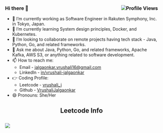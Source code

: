 ### Hi there 👋 <img align="right" src="https://komarev.com/ghpvc/?username=VrushaliJalgaonkar&color=blue" alt="Profile Views" />

- 🔭 I’m currently working as Software Engineer in Rakuten Symphony, Inc. in Tokyo, Japan.
- 🌱 I’m currently learning System design principles, Docker, and Kubernetes.
- 👯 I’m looking to collaborate on remote projects having tech stack - Java, Python, Go, and related frameworks.
- 💬 Ask me about Java, Python, Go, and related frameworks, Apache Kafka, AWS S3, or anything related to software development.
- 📫 How to reach me:  
  - Email - jalgaonkar.vrushali16@gmail.com  
  - LinkedIn - [in/vrushali-jalgaonkar](https://www.linkedin.com/in/vrushali-jalgaonkar/)  
- 👉 Coding Profile:  
  - Leetcode - [vrushali_j](https://leetcode.com/vrushali_j/)  
  - Github - [VrushaliJalgaonkar](https://github.com/VrushaliJalgaonkar)  
- 😄 Pronouns: She/Her

<h2 align="center">Leetcode Info<h2>  
<!--
<p align="center">
  <a href="https://leetcode.com/its-nishant320/" target="_blank"><img align="center" src="https://leetcode.com/static/images/badges/2024/gif/2024-02.gif" alt="jyot" height="200" width="200" /></a>
  <a href="https://leetcode.com/its-nishant320/" target="_blank"><img align="center" src="https://leetcode.com/static/images/badges/2024/gif/2024-03.gif" alt="jyot" height="200" width="200" /></a>
  <a href="https://leetcode.com/its-nishant320/" target="_blank"><img align="center" src="https://assets.leetcode.com/static_assets/marketing/2024-200.gif" alt="jyot" height="200" width="200" /></a>
  <a href="https://leetcode.com/its-nishant320/" target="_blank"><img align="center" src="https://assets.leetcode.com/static_assets/marketing/2024-100.gif" alt="jyot" height="200" width="200" /></a>
</p>
<p align="center"> -->
  
  <img  align=top flex-grow=1 src="https://leetcard.jacoblin.cool/vrushali_j?theme=dark&font=Nunito&ext=heatmap" />  
</p>
